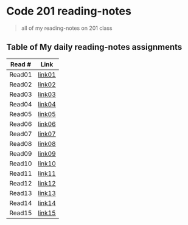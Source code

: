 # Code 201 reading-notes

>all of my reading-notes on 201 class

## Table of My daily reading-notes assignments

Read #      | Link
------------|-------------
Read01      |[link01](https://github.com/IbrahimMajdi/reading-notes/blob/master/class01.md)
Read02      |[link02](https://ibrahimmajdi.github.io/reading-notes/class-02)
Read03      |[link03](https://ibrahimmajdi.github.io/reading-notes/class03)
Read04      |[link04](https://ibrahimmajdi.github.io/reading-notes/class04)
Read05      |[link05](https://ibrahimmajdi.github.io/reading-notes/class05)
Read06      |[link06](https://ibrahimmajdi.github.io/reading-notes/class06)
Read07      |[link07]()
Read08      |[link08](https://ibrahimmajdi.github.io/reading-notes/class08)
Read09      |[link09](https://ibrahimmajdi.github.io/reading-notes/class09)
Read10      |[link10](https://ibrahimmajdi.github.io/reading-notes/class10)
Read11      |[link11]()
Read12      |[link12]()
Read13      |[link13]()
Read14      |[link14]()
Read15      |[link15]()